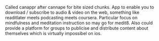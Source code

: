 Called canappr after cannape for bite sized chunks. App to enable you to download / subscribe to audio & video on the web, something like readitlater meets podcasting meets coursera. Particular focus on mindfulness and meditation instruction so may go for medit8. Also could provide a platform for groups to publicise and distribute content about themselves which is virtually impossibel on ios.
